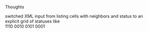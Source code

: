 Thoughts

switched XML input from listing cells with neighbors and status to an explicit grid of statuses
like   
1110
0010
0101
0001